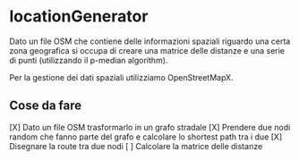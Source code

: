 # locationGenerator

Dato un file OSM che contiene delle informazioni spaziali riguardo una certa zona 
geografica si occupa di creare una matrice delle distanze e una serie di punti (utilizzando
il p-median algorithm).

Per la gestione dei dati spaziali utilizziamo OpenStreetMapX.

## Cose da fare 

[X] Dato un file OSM trasformarlo in un grafo stradale
[X] Prendere due nodi random che fanno parte del grafo e calcolare lo shortest path tra i due 
[X] Disegnare la route tra due nodi
[ ] Calcolare la matrice delle distanze